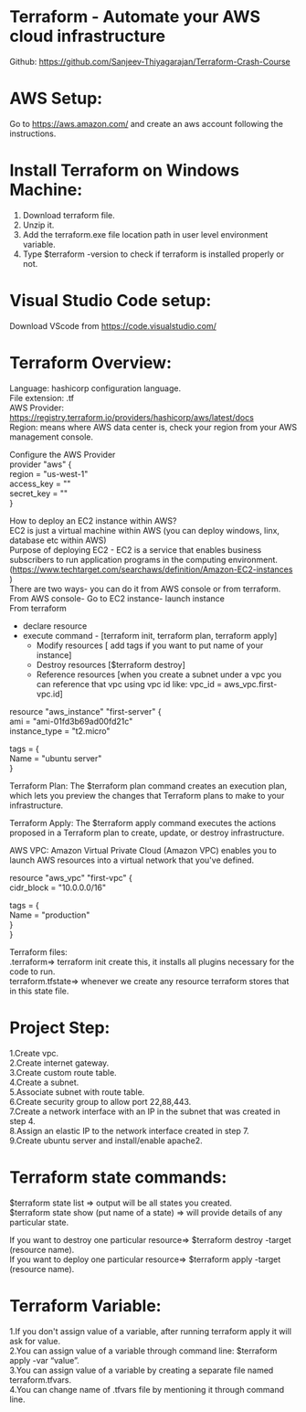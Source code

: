 # Terraform - Automate your AWS cloud infrastructure

Github: https://github.com/Sanjeev-Thiyagarajan/Terraform-Crash-Course  

# AWS Setup:
Go to https://aws.amazon.com/  and create an aws account following the instructions.  

# Install Terraform on Windows Machine:
1. Download terraform file.  
2. Unzip it.  
3. Add the terraform.exe file location path in user level environment variable.  
4. Type $terraform -version to check if terraform is installed properly or not.  

# Visual Studio Code setup:
Download VScode from https://code.visualstudio.com/ 

# Terraform Overview:
 
Language: hashicorp configuration language.   
File extension: .tf  
AWS Provider: https://registry.terraform.io/providers/hashicorp/aws/latest/docs   
Region: means where AWS data center is, check your region from your AWS management console.  

Configure the AWS Provider  
provider "aws" {  
  region = "us-west-1"  
  access_key = ""  
  secret_key = ""  
}


How to deploy an EC2 instance within AWS?  
EC2 is just a virtual machine within AWS (you can deploy windows, linx, database etc within AWS)  
Purpose of deploying EC2 - EC2 is a service that enables business subscribers to run application programs in the computing environment.  (https://www.techtarget.com/searchaws/definition/Amazon-EC2-instances )  
There are two ways- you can do it from AWS console or from terraform.  
 From AWS console- Go to EC2 instance- launch instance  
 From terraform   
- declare resource  
- execute command - [terraform init, terraform plan, terraform apply]  
     - 	Modify resources [ add tags if you want to put name of your instance]  
     - 	Destroy resources [$terraform destroy]  
     -  Reference resources [when you create a subnet under a vpc you can reference that vpc using vpc id like: vpc_id = aws_vpc.first-vpc.id]  


resource "aws_instance" "first-server" {  
  ami           = "ami-01fd3b69ad00fd21c"  
  instance_type = "t2.micro"  
 
  tags = {  
    Name = "ubuntu server"  
  }  


Terraform Plan:
The $terraform plan command creates an execution plan, which lets you preview the changes that Terraform plans to make to your infrastructure.

Terraform Apply:
The $terraform apply command executes the actions proposed in a Terraform plan to create, update, or destroy infrastructure.

AWS VPC:
Amazon Virtual Private Cloud (Amazon VPC) enables you to launch AWS resources into a virtual network that you've defined.

resource "aws_vpc" "first-vpc" {  
  cidr_block       = "10.0.0.0/16"  
 
  tags = {  
    Name = "production"   
  }  
}  


Terraform files:  
.terraform=> terraform init create this, it installs all plugins necessary for the code to run.  
terraform.tfstate=> whenever we create any resource terraform stores that in this state file.  


# Project Step:
1.Create vpc.  
2.Create internet gateway.  
3.Create custom route table.  
4.Create a subnet.  
5.Associate subnet with route table.  
6.Create security group to allow port 22,88,443.  
7.Create a network interface with an IP in the subnet that was created in step 4.  
8.Assign an elastic IP to the network interface created in step 7.  
9.Create ubuntu server and install/enable apache2.  

# Terraform state commands:  

$terraform state list => output will be all states you created.  
$terraform state show (put name of a state) => will provide details of any particular state.  

If you want to destroy one particular resource=> $terraform destroy -target (resource name).  
If you want to deploy one particular resource=> $terraform apply -target (resource name).  

# Terraform Variable:  
1.If you don't assign value of a variable, after running terraform apply it will ask for value.  
2.You can assign value of a variable through command line: $terraform apply -var “value”.  
3.You can assign value of a variable by creating a separate file named terraform.tfvars.  
4.You can change name of .tfvars file by mentioning it through command line.  







